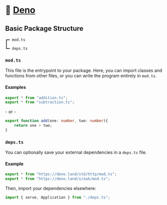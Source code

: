 # 🦕 [Deno](https://deno.land)
## Basic Package Structure

```
┏━ mod.ts
┃
┗━ deps.ts
```

### `mod.ts`

This file is the entrypoint to your package. Here, you can import classes and functions from other files, or you can write the program entirely in `mod.ts`.

#### Examples
```ts
export * from "addition.ts";
export * from "subtraction.ts";
```
\- or -
```ts
export function add(one: number, two: number){
    return one + two;
}
```

### `deps.ts`

You can optionally save your external dependencies in a `deps.ts` file.

#### Example
```ts
export * from "https://deno.land/std/http/mod.ts";
export * from "https://deno.land/x/oak/mod.ts";
```
Then, import your dependencies elsewhere:
```ts
import { serve, Application } from "./deps.ts";
```